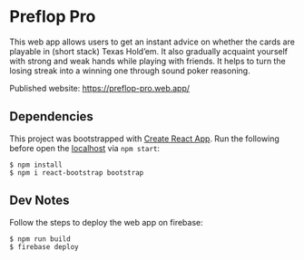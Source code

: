 # Preflop Pro
This web app allows users to get an instant advice on whether the cards are playable in (short stack) Texas Hold’em.
It also gradually acquaint yourself with strong and weak hands while playing with friends.
It helps to turn the losing streak into a winning one through sound poker reasoning.

Published website: https://preflop-pro.web.app/

## Dependencies
This project was bootstrapped with [Create React App](https://github.com/facebook/create-react-app).
Run the following before open the [localhost](http://localhost:3000) via `npm start`:
```
$ npm install
$ npm i react-bootstrap bootstrap
```

## Dev Notes
Follow the steps to deploy the web app on firebase:
```
$ npm run build
$ firebase deploy
```

